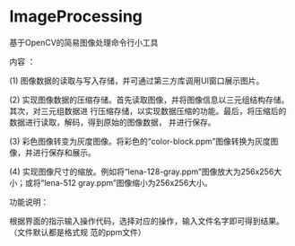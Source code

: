 # ImageProcessing
基于OpenCV的简易图像处理命令行小工具

内容 ：

(1) 图像数据的读取与写入存储，并可通过第三方库调用UI窗口展示图片。 

(2) 实现图像数据的压缩存储。首先读取图像，并将图像信息以三元组结构存储。其次，对三元组数据进
行压缩存储，以实现数据压缩的功能。最后，将压缩后的数据进行读取，解码，得到原始的图像数据，
并进行保存。

(3) 彩色图像转变为灰度图像。将彩色的“color-block.ppm”图像转换为灰度图像，并进行保存和展示。 

(4) 实现图像尺寸的缩放。例如将“lena-128-gray.ppm”图像放大为256x256大小；或将“lena-512
gray.ppm”图像缩小为256x256大小。

功能说明：

根据界面的指示输入操作代码，选择对应的操作，输入文件名字即可得到结果。（文件默认都是格式规
范的ppm文件）

